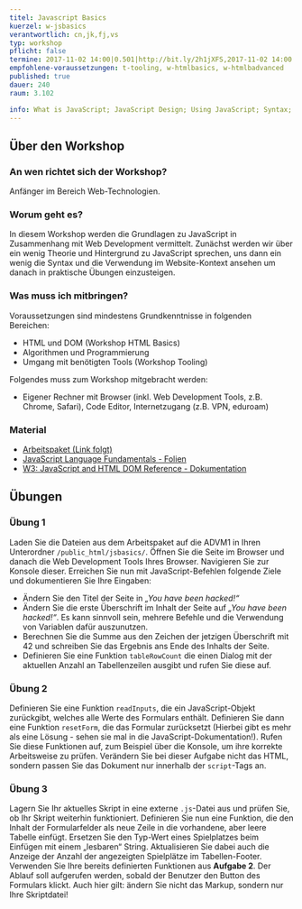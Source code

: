 ```yaml
---
titel: Javascript Basics
kuerzel: w-jsbasics
verantwortlich: cn,jk,fj,vs
typ: workshop
pflicht: false
termine: 2017-11-02 14:00|0.501|http://bit.ly/2h1jXFS,2017-11-02 14:00|0.502|http://bit.ly/2z2PSjS
empfohlene-voraussetzungen: t-tooling, w-htmlbasics, w-htmlbadvanced
published: true
dauer: 240
raum: 3.102

info: What is JavaScript; JavaScript Design; Using JavaScript; Syntax; Objects; DOM; Events
--- 
```


## Über den Workshop

### An wen richtet sich der Workshop?
Anfänger im Bereich Web-Technologien.

### Worum geht es?
In diesem Workshop werden die Grundlagen zu JavaScript in Zusammenhang mit Web Development vermittelt. Zunächst werden wir über ein wenig Theorie und Hintergrund zu JavaScript sprechen, uns dann ein wenig die Syntax und die Verwendung im Website-Kontext ansehen um danach in praktische Übungen einzusteigen.

### Was muss ich mitbringen?

Voraussetzungen sind mindestens Grundkenntnisse in folgenden Bereichen:
* HTML und DOM (Workshop HTML Basics)
* Algorithmen und Programmierung
* Umgang mit benötigten Tools (Workshop Tooling)

Folgendes muss zum Workshop mitgebracht werden:
* Eigener Rechner mit Browser (inkl. Web Development Tools, z.B. Chrome, Safari), Code Editor, Internetzugang (z.B. VPN, eduroam)

### Material
- [Arbeitspaket (Link folgt)]()
- [JavaScript Language Fundamentals - Folien](../../download/Chapter08-JavaScript1LanguageFundamentals.pdf)
- [W3: JavaScript and HTML DOM Reference - Dokumentation](https://www.w3schools.com/jsref/default.asp)

## Übungen

### Übung 1

Laden Sie die Dateien aus dem Arbeitspaket auf die ADVM1 in Ihren Unterordner `/public_html/jsbasics/`. Öffnen Sie die Seite im Browser und danach die Web Development Tools Ihres Browser. Navigieren Sie zur Konsole dieser. Erreichen Sie nun mit JavaScript-Befehlen folgende Ziele und dokumentieren Sie Ihre Eingaben:
* Ändern Sie den Titel der Seite in *„You have been hacked!“*
* Ändern Sie die erste Überschrift im Inhalt der Seite auf *„You have been hacked!“*. Es kann sinnvoll sein, mehrere Befehle und die Verwendung von Variablen dafür auszunutzen.
* Berechnen Sie die Summe aus den Zeichen der jetzigen Überschrift mit 42 und schreiben Sie das Ergebnis ans Ende des Inhalts der Seite. 
* Definieren Sie eine Funktion `tableRowCount` die einen Dialog mit der aktuellen Anzahl an Tabellenzeilen ausgibt und rufen Sie diese auf.

### Übung 2

Definieren Sie eine Funktion `readInputs`, die ein JavaScript-Objekt zurückgibt, welches alle Werte des Formulars enthält. Definieren Sie dann eine Funktion `resetForm`, die das Formular zurücksetzt (Hierbei gibt es mehr als eine Lösung - sehen sie mal in die JavaScript-Dokumentation!). Rufen Sie diese Funktionen auf, zum Beispiel über die Konsole, um ihre korrekte Arbeitsweise zu prüfen. Verändern Sie bei dieser Aufgabe nicht das HTML, sondern passen Sie das Dokument nur innerhalb der `script`-Tags an.

### Übung 3

Lagern Sie Ihr aktuelles Skript in eine externe `.js`-Datei aus und prüfen Sie, ob Ihr Skript weiterhin funktioniert. Definieren Sie nun eine Funktion, die den Inhalt der Formularfelder als neue Zeile in die vorhandene, aber leere Tabelle einfügt. Ersetzen Sie den Typ-Wert eines Spielplatzes beim Einfügen mit einem „lesbaren“ String. Aktualisieren Sie dabei auch die Anzeige der Anzahl der angezeigten Spielplätze im Tabellen-Footer. Verwenden Sie Ihre bereits definierten Funktionen aus **Aufgabe 2**. Der Ablauf soll aufgerufen werden, sobald der Benutzer den Button des Formulars klickt. Auch hier gilt: ändern Sie nicht das Markup, sondern nur Ihre Skriptdatei!